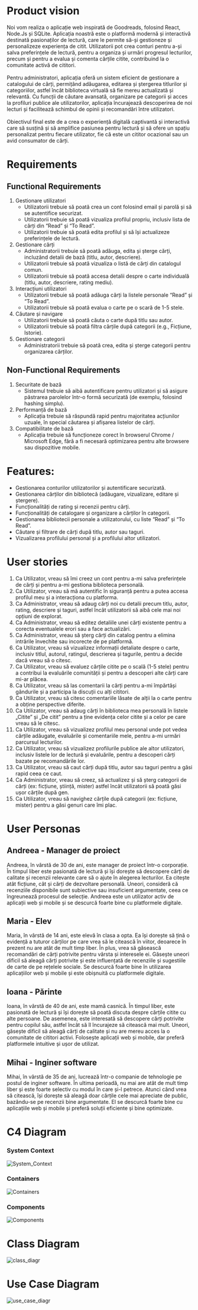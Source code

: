 # Product vision
Noi vom realiza o aplicație web inspirată de Goodreads, folosind React, Node.Js și SQLite. Aplicația noastră este o platformă modernă și interactivă destinată pasionaților de lectură, care le permite să-și gestioneze și personalizeze experiența de citit. Utilizatorii pot crea conturi pentru a-și salva preferințele de lectură, pentru a organiza și urmări progresul lecturilor, precum și pentru a evalua și comenta cărțile citite, contribuind la o comunitate activă de cititori. <br/> <br/>
Pentru administratori, aplicația oferă un sistem eficient de gestionare a catalogului de cărți, permițând adăugarea, editarea și ștergerea titlurilor și categoriilor, astfel încât biblioteca virtuală să fie mereu actualizată și relevantă. Cu funcții de căutare avansată, organizare pe categorii și acces la profiluri publice ale utilizatorilor, aplicația încurajează descoperirea de noi lecturi și facilitează schimbul de opinii și recomandări între utilizatori. <br/> <br/>
Obiectivul final este de a crea o experiență digitală captivantă și interactivă care să susțină și să amplifice pasiunea pentru lectură și să ofere un spațiu personalizat pentru fiecare utilizator, fie că este un cititor ocazional sau un avid consumator de cărți.

# Requirements
## Functional Requirements
1. Gestionare utilizatori
    * Utilizatorii trebuie să poată crea un cont folosind email și parolă și să se autentifice securizat.
    * Utilizatorii trebuie să poată vizualiza profilul propriu, inclusiv lista de cărți din “Read” și “To Read”.
    * Utilizatorii trebuie să poată edita profilul și să își actualizeze preferințele de lectură.
2. Gestionare cărți
    * Administratorii trebuie să poată adăuga, edita și șterge cărți, incluzând detalii de bază (titlu, autor, descriere).
    * Utilizatorii trebuie să poată vizualiza o listă de cărți din catalogul comun.
    * Utilizatorii trebuie să poată accesa detalii despre o carte individuală (titlu, autor, descriere, rating mediu).
3. Interacțiuni utilizatori
    * Utilizatorii trebuie să poată adăuga cărți la listele personale “Read” și “To Read”.
    * Utilizatorii trebuie să poată evalua o carte pe o scară de 1-5 stele.
4. Căutare și navigare
    * Utilizatorii trebuie să poată căuta o carte după titlu sau autor.
    * Utilizatorii trebuie să poată filtra cărțile după categorii (e.g., Ficțiune, Istorie).
5. Gestionare categorii
    * Administratorii trebuie să poată crea, edita și șterge categorii pentru organizarea cărților.
## Non-Functional Requirements
1. Securitate de bază
    * Sistemul trebuie să aibă autentificare pentru utilizatori și să asigure păstrarea parolelor într-o formă securizată (de exemplu, folosind hashing simplu).
2. Performanță de bază
    * Aplicația trebuie să răspundă rapid pentru majoritatea acțiunilor uzuale, în special căutarea și afișarea listelor de cărți.
3. Compatibilitate de bază
    * Aplicația trebuie să funcționeze corect în browserul Chrome / Microsoft Edge, fără a fi necesară optimizarea pentru alte browsere sau dispozitive mobile.

# Features:
* Gestionarea conturilor utilizatorilor și autentificare securizată.
* Gestionarea cărților din bibliotecă (adăugare, vizualizare, editare și ștergere).
* Funcționalități de rating și recenzii pentru cărți.
* Funcționalități de catalogare și organizare a cărților în categorii.
* Gestionarea bibliotecii personale a utilizatorului, cu liste “Read” și “To Read”.
* Căutare și filtrare de cărți după titlu, autor sau taguri.
* Vizualizarea profilului personal și a profilului altor utilizatori.


# User stories
1. Ca Utilizator, vreau să îmi creez un cont pentru a-mi salva preferințele de cărți și pentru a-mi gestiona biblioteca personală.
2. Ca Utilizator, vreau să mă autentific în siguranță pentru a putea accesa profilul meu și a interacționa cu platforma.
3. Ca Administrator, vreau să adaug cărți noi cu detalii precum titlu, autor, rating, descriere și taguri, astfel încât utilizatorii să aibă cele mai noi opțiuni de explorat.
4. Ca Administrator, vreau să editez detaliile unei cărți existente pentru a corecta eventualele erori sau a face actualizări.
5. Ca Administrator, vreau să șterg cărți din catalog pentru a elimina intrările învechite sau incorecte de pe platformă.
6. Ca Utilizator, vreau să vizualizez informații detaliate despre o carte, inclusiv titlul, autorul, ratingul, descrierea și tagurile, pentru a decide dacă vreau să o citesc.
7. Ca Utilizator, vreau să evaluez cărțile citite pe o scală (1-5 stele) pentru a contribui la evaluările comunității și pentru a descoperi alte cărți care mi-ar plăcea.
8. Ca Utilizator, vreau să las comentarii la cărți pentru a-mi împărtăși gândurile și a participa la discuții cu alți cititori.
9. Ca Utilizator, vreau să citesc comentariile lăsate de alții la o carte pentru a obține perspective diferite.
10. Ca Utilizator, vreau să adaug cărți în biblioteca mea personală în listele „Citite” și „De citit” pentru a ține evidența celor citite și a celor pe care vreau să le citesc.
11. Ca Utilizator, vreau să vizualizez profilul meu personal unde pot vedea cărțile adăugate, evaluările și comentariile mele, pentru a-mi urmări parcursul lecturilor.
12. Ca Utilizator, vreau să vizualizez profilurile publice ale altor utilizatori, inclusiv listele lor de lectură și evaluările, pentru a descoperi cărți bazate pe recomandările lor.
13. Ca Utilizator, vreau să caut cărți după titlu, autor sau taguri pentru a găsi rapid ceea ce caut.
14. Ca Administrator, vreau să creez, să actualizez și să șterg categorii de cărți (ex: ficțiune, știință, mister) astfel încât utilizatorii să poată găsi ușor cărțile după gen.
15. Ca Utilizator, vreau să navighez cărțile după categorii (ex: ficțiune, mister) pentru a găsi genuri care îmi plac.

# User Personas 

## Andreea - Manager de proiect
Andreea, în vârstă de 30 de ani, este manager de proiect într-o corporație. În timpul liber este pasionată de lectură și își dorește să descopere cărți de calitate și recenzii relevante care să o ajute în alegerea lecturilor. Ea citește atât ficțiune, cât și cărți de dezvoltare personală. Uneori, consideră că recenziile disponibile sunt subiective sau insuficient argumentate, ceea ce îngreunează procesul de selecție. Andreea este un utilizator activ de aplicații web și mobile și se descurcă foarte bine cu platformele digitale.

## Maria - Elev
Maria, în vârstă de 14 ani, este elevă în clasa a opta. Ea își dorește să țină o evidență a tuturor cărților pe care vrea să le citească în viitor, deoarece în prezent nu are atât de mult timp liber. În plus, vrea să găsească recomandări de cărți potrivite pentru vârsta și interesele ei. Găsește uneori dificil să aleagă cărți potrivite și este influențată de recenziile și sugestiile de carte de pe rețelele sociale. Se descurcă foarte bine în utilizarea aplicațiilor web și mobile și este obișnuită cu platformele digitale.

## Ioana - Părinte
Ioana, în vârstă de 40 de ani, este mamă casnică. În timpul liber, este pasionată de lectură și își dorește să poată discuta despre cărțile citite cu alte persoane. De asemenea, este interesată să descopere cărți potrivite pentru copilul său, astfel încât să îl încurajeze să citească mai mult. Uneori, găsește dificil să aleagă cărți de calitate și nu are mereu acces la o comunitate de cititori activi. Folosește aplicații web și mobile, dar preferă platformele intuitive și ușor de utilizat.

## Mihai - Inginer software
Mihai, în vârstă de 35 de ani, lucrează într-o companie de tehnologie pe postul de inginer software. În ultima perioadă, nu mai are atât de mult timp liber și este foarte selectiv cu modul în care și-l petrece. Atunci când vrea să citească, își dorește să aleagă doar cărțile cele mai apreciate de public, bazându-se pe recenzii bine argumentate. El se descurcă foarte bine cu aplicațiile web și mobile și preferă soluții eficiente și bine optimizate.

# C4 Diagram

### System Context
![System_Context](https://github.com/unibuc-cs/software-engineering-product-code-girls/blob/main/backend/uploads/structurizr-System_Context.png)

### Containers
![Containers](https://github.com/unibuc-cs/software-engineering-product-code-girls/blob/main/backend/uploads/structurizr-Containers.png)

### Components
![Components](https://github.com/unibuc-cs/software-engineering-product-code-girls/blob/main/backend/uploads/structurizr-Backend_Components.png)

# Class Diagram
![class_diagr](https://github.com/unibuc-cs/software-engineering-product-code-girls/blob/main/backend/uploads/UML.jpeg)

# Use Case Diagram

![use_case_diagr](https://github.com/unibuc-cs/software-engineering-product-code-girls/blob/main/backend/uploads/Decision%20tree.png)



